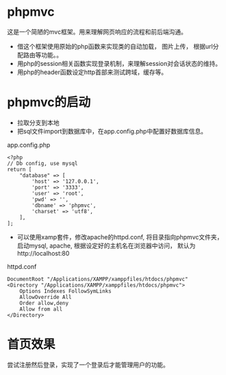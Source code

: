 
# phpmvc
这是一个简陋的mvc框架。用来理解网页响应的流程和前后端沟通。

* 借这个框架使用原始的php函数来实现类的自动加载， 图片上传， 根据url分配路由等功能。。 
* 用php的session相关函数实现登录机制，来理解session对会话状态的维持。
* 用php的header函数设定http首部来测试跨域，缓存等。


# phpmvc的启动
* 拉取分支到本地
* 把sql文件import到数据库中，在app.config.php中配置好数据库信息。
 
app.config.php

```
<?php
// Db config, use mysql
return [
    "database" => [
        'host' => '127.0.0.1',
        'port' => '3333',
        'user' => 'root',
        'pwd' => '',
        'dbname' => 'phpmvc',
        'charset' => 'utf8',
    ],
];

```
* 可以使用xamp套件，修改apache的httpd.conf, 将目录指向phpmvc文件夹， 启动mysql, apache, 根据设定好的主机名在浏览器中访问， 默认为http://localhost:80

httpd.conf

```
DocumentRoot "/Applications/XAMPP/xamppfiles/htdocs/phpmvc"
<Directory "/Applications/XAMPP/xamppfiles/htdocs/phpmvc">
    Options Indexes FollowSymLinks
    AllowOverride All
    Order allow,deny
    Allow from all
</Directory>

```
# 首页效果
尝试注册然后登录，实现了一个登录后才能管理用户的功能。


